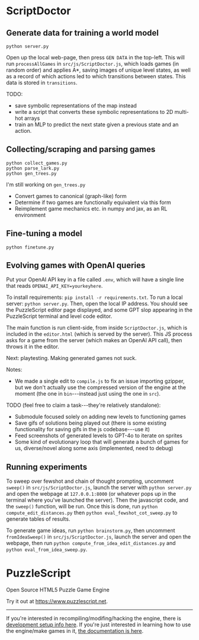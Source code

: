 ScriptDoctor
============

## Generate data for training a world model

```
python server.py
```
Open up the local web-page, then press `GEN DATA` in the top-left. This will run `processAllGames` in `src/js/ScriptDoctor.js`, which loads games (in random order) and applies A*, saving images of unique level states, as well as a record of which actions led to which transitions between states. This data is stored in `transitions`.

TODO:
- save symbolic representations of the map instead
- write a script that converts these symbolic representations to 2D multi-hot arrays
- train an MLP to predict the next state given a previous state and an action.

## Collecting/scraping and parsing games

```
python collect_games.py
python parse_lark.py
python gen_trees.py
```
I'm still working on `gen_trees.py`
- Convert games to canonical (graph-like) form
- Determine if two games are functionally equivalent via this form
- Reimplement game mechanics etc. in numpy and jax, as an RL environment

## Fine-tuning a model

```
python finetune.py
```

## Evolving games with OpenAI queries

Put your OpenAI API key in a file called `.env`, which will have a single line that reads `OPENAI_API_KEY=yourkeyhere`.

To install requirements: `pip install -r requirements.txt`. To run a local server: `python server.py`. Then, open the local IP address. You should see the PuzzleScript editor page displayed, and some GPT slop appearing in the PuzzleScript terminal and level code editor. 

The main function is run client-side, from inside `ScriptDoctor.js`, which is included in the `editor.html` (which is served by the server). This JS process asks for a game from the server (which makes an OpenAI API call), then throws it in the editor.

Next: playtesting. Making generated games not suck.

Notes:
- We made a single edit to `compile.js` to fix an issue importing gzipper, but we don't actually use the compressed version of the engine at the moment (the one in `bin`---instead just using the one in `src`).

TODO (feel free to claim a task---they're relatively standalone):
- Submodule focused solely on adding new levels to functioning games
- Save gifs of solutions being played out (there is some existing functionality for saving gifs in the js codebase---use it)
- Feed screenshots of generated levels to GPT-4o to iterate on sprites
- Some kind of evolutionary loop that will generate a bunch of games for us, diverse/novel along some axis (implemented, need to debug)

## Running experiments

To sweep over fewshot and chain of thought prompting, uncomment `sweep()` in `src/js/ScriptDoctor.js`, launch the server with `python server.py` and open the webpage at `127.0.0.1:8000` (or whatever pops up in the terminal where you've launched the server). Then the javascript code, and the `sweep()` function, will be run. Once this is done, run `python compute_edit_distances.py` then `python eval_fewshot_cot_sweep.py` to generate tables of results.

To generate game ideas, run `python brainstorm.py`, then uncomment `fromIdeaSweep()` in `src/js/ScriptDoctor.js`, launch the server and open the webpage, then run `python compute_from_idea_edit_distances.py` and `python eval_from_idea_sweep.py`.

PuzzleScript
============

Open Source HTML5 Puzzle Game Engine

Try it out at https://www.puzzlescript.net.

-----

If you're interested in recompiling/modifing/hacking the engine, there is [development setup info here](DEVELOPMENT.md).  If you're just interested in learning how to use the engine/make games in it, [the documentation is here](https://www.puzzlescript.net/Documentation/documentation.html).
